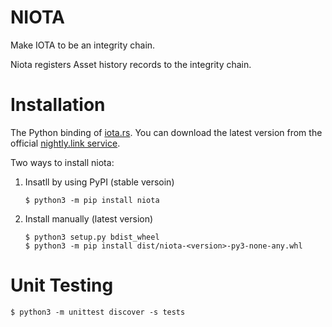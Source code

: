 # NIOTA

Make IOTA to be an integrity chain.

Niota registers Asset history records to the integrity chain.

# Installation

The Python binding of [iota.rs](https://github.com/iotaledger/iota.rs/releases). You can download the latest version from the official [nightly.link service](https://nightly.link/iotaledger/iota.rs/workflows/python_binding_publish/dev).

Two ways to install niota:

1. Insatll by using PyPI (stable versoin)

    ```
    $ python3 -m pip install niota
    ```

2. Install manually (latest version)

    ```
    $ python3 setup.py bdist_wheel
    $ python3 -m pip install dist/niota-<version>-py3-none-any.whl
    ```

# Unit Testing

```
$ python3 -m unittest discover -s tests
```
